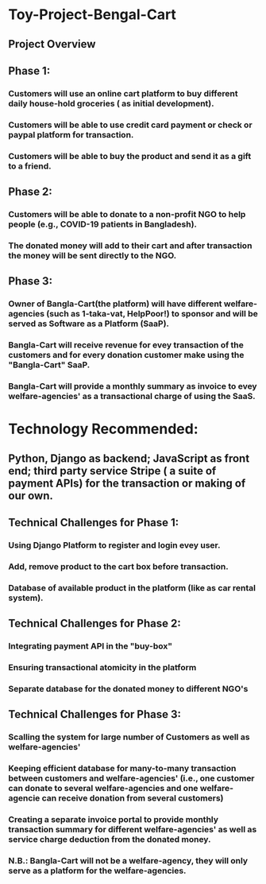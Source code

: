 # Toy-Project-Bengal-Cart
## Project Overview

## Phase 1:
### Customers will use an online cart platform to buy different daily house-hold groceries ( as initial development).
### Customers will be able to use credit card payment or check or paypal platform for transaction.
### Customers will be able to buy the product and send it as a gift to a friend.

## Phase 2:

### Customers will be able to donate to a non-profit NGO to help people (e.g., COVID-19 patients in Bangladesh).
### The donated money will add to their cart and after transaction the money will be sent directly to the NGO.

## Phase 3:

### Owner of Bangla-Cart(the platform) will have different welfare-agencies (such as 1-taka-vat, HelpPoor!) to sponsor and will be served as Software as a Platform (SaaP).

### Bangla-Cart will receive revenue for evey transaction of the customers and for every donation customer make using the "Bangla-Cart" SaaP.

### Bangla-Cart will provide a monthly summary as invoice to evey  welfare-agencies' as a transactional charge of using the SaaS.

# Technology Recommended:
## Python, Django as backend; JavaScript as front end; third party service Stripe ( a suite of payment APIs) for the transaction or making of our own.

## Technical Challenges for Phase 1:
### Using Django Platform to register and login evey user.
### Add, remove product to the cart box before transaction.
### Database of available product in the platform (like as car rental system).

## Technical Challenges for Phase 2:
### Integrating payment API in the "buy-box"
### Ensuring transactional atomicity in the platform 
### Separate database for the donated money to different NGO's

## Technical Challenges for Phase 3:
### Scalling the system for large number of Customers as well as  welfare-agencies'
### Keeping efficient database for many-to-many transaction between customers and  welfare-agencies' (i.e., one customer can donate to several welfare-agencies and one  welfare-agencie can receive donation from several customers)
### Creating a separate invoice portal to provide monthly transaction summary for different  welfare-agencies' as well as service charge deduction from the donated money.

### N.B.: Bangla-Cart will not be a  welfare-agency, they will only serve as a platform for the  welfare-agencies.
